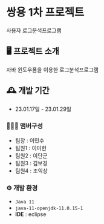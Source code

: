 # 쌍용 1차 프로젝트
사용자 로그분석프로그램

## 🖥️ 프로젝트 소개
자바 윈도우폼을 이용한 로그분석프로그램
<br>

## 🕰️ 개발 기간
* 23.01.17일 - 23.01.29일

### 🧑‍🤝‍🧑 맴버구성
 - 팀장  : 이민수  
 - 팀원1 : 이미현 
 - 팀원2 : 이단군  
 - 팀원3 : 김보경 
 - 팀원4 : 조익상 

### ⚙️ 개발 환경
- `Java 11`
- `java-11-openjdk-11.0.15-1`
- **IDE** : eclipse
